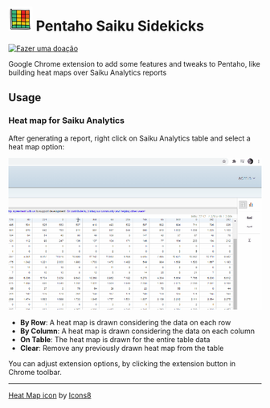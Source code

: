 <h1>
    <img src="icon48.png" width="48px" height="48px" alt="Pentaho Saiku Sidekicks">
    Pentaho Saiku Sidekicks
</h1>

[![Fazer uma doação](https://img.shields.io/badge/Donate-PayPal-green.svg)](https://www.paypal.com/cgi-bin/webscr?cmd=_donations&business=D5KHS5GJPJ5PQ&currency_code=BRL&source=url)


Google Chrome extension to add some features and tweaks to Pentaho, like building heat maps over Saiku Analytics reports

## Usage

### Heat map for Saiku Analytics

After generating a report, right click on Saiku Analytics table and select a heat map option:

<img src="quickstart.gif" alt="Pentaho Saiku Sidekicks Usage">

- **By Row**: A heat map is drawn considering the data on each row
- **By Column**: A heat map is drawn considering the data on each column
- **On Table**: The heat map is drawn for the entire table data
- **Clear**: Remove any previously drawn heat map from the table

You can adjust extension options, by clicking the extension button in Chrome toolbar.

---

<p>
<a target="_blank" href="https://icons8.com/icons/set/heat-map">Heat Map icon</a> by <a target="_blank" href="https://icons8.com">Icons8</a>
</p>
